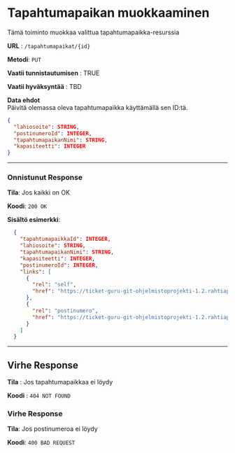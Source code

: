 # Tapahtumapaikan muokkaaminen

Tämä toiminto muokkaa valittua tapahtumapaikka-resurssia 

**URL** : `/tapahtumapaikat/{id}`

**Metodi**: `PUT`

**Vaatii tunnistautumisen** : TRUE

**Vaatii hyväksyntää** : TBD

**Data ehdot**  
Päivitä olemassa oleva tapahtumapaikka käyttämällä sen ID:tä.

```json
{
  "lahiosoite": STRING,
  "postinumeroId": INTEGER,
  "tapahtumapaikanNimi": STRING,
  "kapasiteetti": INTEGER
}
```
---
### Onnistunut Response

**Tila**: Jos kaikki on OK

**Koodi**: `200 OK`

**Sisältö esimerkki**:
```json
  {
    "tapahtumapaikkaId": INTEGER,
    "lahiosoite": STRING,
    "tapahtumapaikanNimi": STRING,
    "kapasiteetti": INTEGER,
    "postinumeroId": INTEGER,
    "links": [
      {
        "rel": "self",
        "href": "https://ticket-guru-git-ohjelmistoprojekti-1.2.rahtiapp.fi/tapahtumapaikat/1"
      },
      {
        "rel": "postinumero",
        "href": "https://ticket-guru-git-ohjelmistoprojekti-1.2.rahtiapp.fi/postinumerot/1"
      }
    ]
  }
```

---
## Virhe Response

**Tila** : Jos tapahtumapaikkaa ei löydy

**Koodi** : `404 NOT FOUND`

### Virhe Response

**Tila**: Jos postinumeroa ei löydy

**Koodi**: `400 BAD REQUEST`

